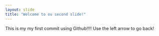 ```yaml
---
layout: slide
title: "Welcome to ou second slide!"
---
```


This is my my first commit using Github!!!!
Use the left arrow to go back!
